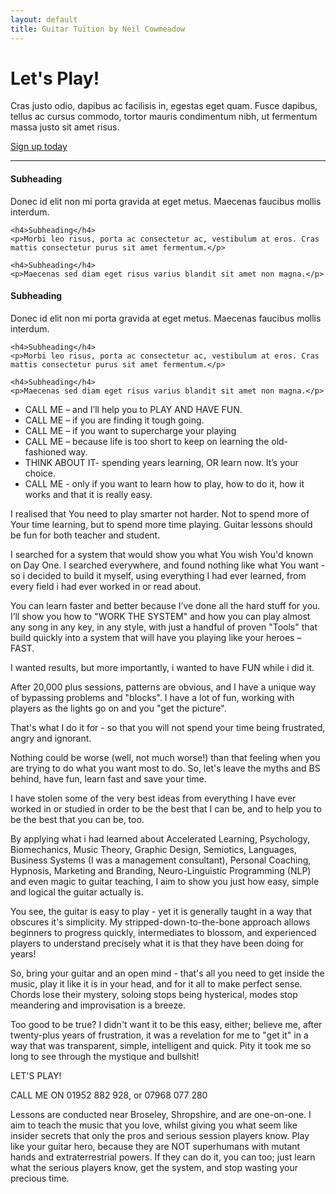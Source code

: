 ```yaml
---
layout: default
title: Guitar Tuition by Neil Cowmeadow
---
```




<div class="jumbotron">
  <h1>Let's Play!</h1>
  <p class="lead">Cras justo odio, dapibus ac facilisis in, egestas eget quam. Fusce dapibus, tellus ac cursus commodo, tortor mauris condimentum nibh, ut fermentum massa justo sit amet risus.</p>
  <a class="btn btn-large btn-success" href="#">Sign up today</a>
</div>

<hr>

<div class="row-fluid marketing">
  <div class="span6">
    <h4>Subheading</h4>
    <p>Donec id elit non mi porta gravida at eget metus. Maecenas faucibus mollis interdum.</p>

    <h4>Subheading</h4>
    <p>Morbi leo risus, porta ac consectetur ac, vestibulum at eros. Cras mattis consectetur purus sit amet fermentum.</p>

    <h4>Subheading</h4>
    <p>Maecenas sed diam eget risus varius blandit sit amet non magna.</p>
  </div>

  <div class="span6">
    <h4>Subheading</h4>
    <p>Donec id elit non mi porta gravida at eget metus. Maecenas faucibus mollis interdum.</p>

    <h4>Subheading</h4>
    <p>Morbi leo risus, porta ac consectetur ac, vestibulum at eros. Cras mattis consectetur purus sit amet fermentum.</p>

    <h4>Subheading</h4>
    <p>Maecenas sed diam eget risus varius blandit sit amet non magna.</p>
  </div>
</div>






* CALL ME – and I’ll help you to PLAY AND HAVE FUN.
* CALL ME – if you are finding it tough going.
* CALL ME – if you want to supercharge your playing
* CALL ME – because life is too short to keep on learning the old-fashioned way.
* THINK ABOUT IT- spending years learning, OR learn now. It’s your choice.
* CALL ME - only if you want to learn how to play, how to do it, how it works and that it is really easy.

I realised that You need to play smarter not harder. Not to spend more of Your time learning, but to spend more time playing. Guitar lessons should be fun for both teacher and student.

I searched for a system that would show you what You wish You'd known on Day One. I searched everywhere, and found nothing like what You want - so i decided to build it myself, using everything I had ever learned, from every field i had ever worked in or read about.

You can learn faster and better because I’ve done all the hard stuff for you. I’ll show you how to "WORK THE SYSTEM" and how you can play almost any song in any key, in any style, with just a handful of proven "Tools" that build quickly into a system that will have you playing like your heroes – FAST.

 

I wanted results, but more importantly, i wanted to have FUN while i did it.

 After 20,000 plus sessions, patterns are obvious, and I have a unique way of bypassing problems and "blocks". I have a lot of fun, working with players as the lights go on and you "get the picture".

 That's what I do it for - so that you will not spend your time being frustrated, angry and ignorant.

 Nothing could be worse (well, not much worse!) than that feeling when you are trying to do what you want most to do. So, let's leave the myths and BS behind, have fun, learn fast and save your time.

 I have stolen some of the very best ideas from everything I have ever worked in or studied in order to be the best that I can be, and to help you to be the best that you can be, too.

 By applying what i had learned about Accelerated Learning, Psychology, Biomechanics, Music Theory, Graphic Design, Semiotics, Languages, Business Systems (I was a management consultant), Personal Coaching, Hypnosis, Marketing and Branding, Neuro-Linguistic Programming (NLP) and even magic to guitar teaching, I aim to show you just how easy, simple and logical the guitar actually is.

 You see, the guitar is easy to play - yet it is generally taught in a way that obscures it's simplicity. My stripped-down-to-the-bone approach allows beginners to progress quickly, intermediates to blossom, and experienced players to understand precisely what it is that they have been doing for years!

 So, bring your guitar and an open mind - that's all you need to get inside the music, play it like it is in your head, and for it all to make perfect sense. Chords lose their mystery, soloing stops being hysterical, modes stop meandering and improvisation is a breeze.

 Too good to be true? I didn't want it to be this easy, either; believe me, after twenty-plus years of frustration, it was a revelation for me to "get it" in a way that was transparent, simple, intelligent and quick. Pity it took me so long to see through the mystique and bullshit!

 LET'S PLAY!

 CALL ME ON 01952 882 928, or 07968 077 280

 Lessons are conducted near Broseley, Shropshire, and are one-on-one. I aim to teach the music that you love, whilst giving you what seem like insider secrets that only the pros and serious session players know. Play like your guitar hero, because they are NOT superhumans with mutant hands and extraterrestrial powers. If they can do it, you can too; just learn what the serious players know, get the system, and stop wasting your precious time.
